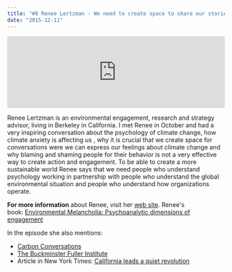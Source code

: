 ```yaml
---
title: "#8 Renee Lertzman - We need to create space to share our stories"
date: "2015-12-11"
---
```


<iframe src="https://w.soundcloud.com/player/?url=https%3A//api.soundcloud.com/tracks/237066725&amp;color=001665&amp;amp;auto_play=false&amp;amp;hide_related=false&amp;show_comments=true&amp;show_user=true&amp;show_reposts=false" width="100%" height="166" frameborder="no" scrolling="no"></iframe>

Renee Lertzman is an environmental engagement, research and strategy advisor, living in Berkeley in California. I met Renee in October and had a very inspiring conversation about the psychology of climate change, how climate anxiety is affecting us , why it is crucial that we create space for conversations were we can express our feelings about climate change and why blaming and shaming people for their behavior is not a very effective way to create action and engagement. To be able to create a more sustainable world Renee says that we need people who understand psychology working in partnership with people who understand the global environmental situation and people who understand how organizations operate.

**For more information** about Renee, visit her [web site](http://reneelertzman.com/). Renee's book: [Environmental Melancholia: Psychoanalytic dimensions of engagement](http://www.amazon.com/dp/B00ZITTVF8/ref=cm_sw_r_tw_dp_7aVHvb15SXZFD)

In the episode she also mentions:

- [Carbon Conversations](http://www.carbonconversations.org)
- [The Buckminster Fuller Institute](https://bfi.org/challenge)
- Article in New York Times: [California leads a quiet revolution](http://www.nytimes.com/2015/10/06/business/energy-environment/california-leads-a-quiet-revolution.html)
